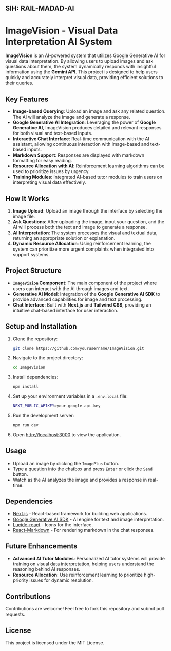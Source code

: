 ## SIH: RAIL-MADAD-AI
# ImageVision - Visual Data Interpretation AI System

**ImageVision** is an AI-powered system that utilizes Google Generative AI for visual data interpretation. By allowing users to upload images and ask questions about them, the system dynamically responds with insightful information using the **Gemini API**. This project is designed to help users quickly and accurately interpret visual data, providing efficient solutions to their queries.

## Key Features

- **Image-based Querying**: Upload an image and ask any related question. The AI will analyze the image and generate a response.
- **Google Generative AI Integration**: Leveraging the power of **Google Generative AI**, ImageVision produces detailed and relevant responses for both visual and text-based inputs.
- **Interactive Chat Interface**: Real-time communication with the AI assistant, allowing continuous interaction with image-based and text-based inputs.
- **Markdown Support**: Responses are displayed with markdown formatting for easy reading.
- **Resource Allocation with AI**: Reinforcement learning algorithms can be used to prioritize issues by urgency.
- **Training Modules**: Integrated AI-based tutor modules to train users on interpreting visual data effectively.

## How It Works

1. **Image Upload**: Upload an image through the interface by selecting the image file.
2. **Ask Questions**: After uploading the image, input your question, and the AI will process both the text and image to generate a response.
3. **AI Interpretation**: The system processes the visual and textual data, returning an appropriate solution or explanation.
4. **Dynamic Resource Allocation**: Using reinforcement learning, the system can prioritize more urgent complaints when integrated into support systems.

## Project Structure

- **`ImageVision` Component**: The main component of the project where users can interact with the AI through images and text.
- **Generative AI Model**: Integration of the **Google Generative AI SDK** to provide advanced capabilities for image and text processing.
- **Chat Interface**: Built with **Next.js** and **Tailwind CSS**, providing an intuitive chat-based interface for user interaction.

## Setup and Installation

1. Clone the repository:

   ```bash
   git clone https://github.com/yourusername/ImageVision.git
   ```

2. Navigate to the project directory:

   ```bash
   cd ImageVision
   ```

3. Install dependencies:

   ```bash
   npm install
   ```

4. Set up your environment variables in a `.env.local` file:

   ```bash
   NEXT_PUBLIC_APIKEY=your-google-api-key
   ```

5. Run the development server:

   ```bash
   npm run dev
   ```

6. Open [http://localhost:3000](http://localhost:3000) to view the application.

## Usage

- Upload an image by clicking the `ImagePlus` button.
- Type a question into the chatbox and press `Enter` or click the `Send` button.
- Watch as the AI analyzes the image and provides a response in real-time.

## Dependencies

- [Next.js](https://nextjs.org/) - React-based framework for building web applications.
- [Google Generative AI SDK](https://developers.generativeai.google/) - AI engine for text and image interpretation.
- [Lucide-react](https://lucide.dev/) - Icons for the interface.
- [React-Markdown](https://github.com/remarkjs/react-markdown) - For rendering markdown in the chat responses.

## Future Enhancements

- **Advanced AI Tutor Modules**: Personalized AI tutor systems will provide training on visual data interpretation, helping users understand the reasoning behind AI responses.
- **Resource Allocation**: Use reinforcement learning to prioritize high-priority issues for dynamic resolution.

## Contributions

Contributions are welcome! Feel free to fork this repository and submit pull requests.

## License

This project is licensed under the MIT License.
